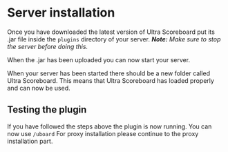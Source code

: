 # Server installation
Once you have downloaded the latest version of Ultra Scoreboard put its .jar file inside the `plugins` directory of your server.
***Note:*** *Make sure to stop the server before doing this.*
<br>

When the .jar has been uploaded you can now start your server.
<br>

When your server has been started there should be a new folder called Ultra Scoreboard. This means that Ultra Scoreboard has loaded properly and can now be used.
<br>

## Testing the plugin
If you have followed the steps above the plugin is now running. You can now use `/uboard`
For proxy installation please continue to the proxy installation part.
